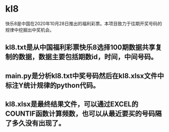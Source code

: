 # kl8
快乐8是中国在2020年10月28日推出的福利彩票。本项目致力于往期开奖号码的规律中挖掘出中奖机会。

## kl8.txt是从中国福利彩票快乐8选择100期数据共享复制的数据，数据主要包括期数id，时间，中间号码。
## main.py是分析kl8.txt中奖号码然后在kl8.xlsx文件中标注Y统计规律的python代码。
## kl8.xlsx是最终结果文件，可以通过EXCEL的COUNTIF函数计算频数，也可以从最近要买的号码隔了多久没有出现了。
